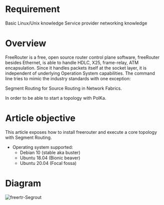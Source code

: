 # Requirement

Basic Linux/Unix knowledge
Service provider networking knowledge

# Overview

FreeRouter is a free, open source router control plane software, freeRouter besides Ethernet, is able to handle HDLC, X25, frame-relay, ATM encapsulation. Since it handles packets itself at the socket layer, it is independent of underlying Operation System capabilities. The command line tries to mimic the industry standards with one exception:

Segment Routing for Source Routing in Network Fabrics.

In order to be able to start a topology with PolKa. 

# Article objective
This article exposes how to install freerouter and execute a core topology with Segment Routing.

- Operating system supported:
  - Debian 10 (stable aka buster)
  - Ubuntu 18.04 (Bionic beaver)
  - Ubuntu 20.04 (Focal fossa)

# Diagram

![freertr-Segrout](https://user-images.githubusercontent.com/56919528/162589959-f183642a-0914-4fd1-b92c-f966ecb37ca2.png)


